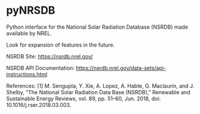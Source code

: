 # pyNRSDB
Python interface for the National Solar Radiation Database (NSRDB) made available by NREL.

Look for expansion of features in the future.

NSRDB Site: https://nsrdb.nrel.gov/

NSRDB API Documentation: https://nsrdb.nrel.gov/data-sets/api-instructions.html

References:
[1] M. Sengupta, Y. Xie, A. Lopez, A. Habte, G. Maclaurin, and J. Shelby, “The National Solar Radiation Data Base (NSRDB),” Renewable and Sustainable Energy Reviews, vol. 89, pp. 51–60, Jun. 2018, doi: 10.1016/j.rser.2018.03.003.
